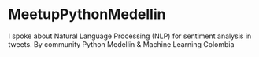 # MeetupPythonMedellin
I spoke about Natural Language Processing (NLP) for sentiment analysis in tweets. By community Python Medellin &amp; Machine Learning Colombia
